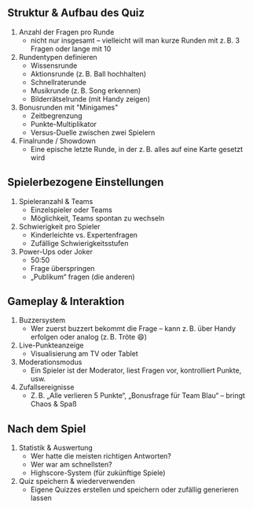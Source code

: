 ## Struktur & Aufbau des Quiz

1. Anzahl der Fragen pro Runde
   - nicht nur insgesamt – vielleicht will man kurze Runden mit z. B. 3 Fragen oder lange mit 10
2. Rundentypen definieren
   - Wissensrunde
   - Aktionsrunde (z. B. Ball hochhalten)
   - Schnellraterunde
   - Musikrunde (z. B. Song erkennen)
   - Bilderrätselrunde (mit Handy zeigen)
3. Bonusrunden mit "Minigames"
   - Zeitbegrenzung
   - Punkte-Multiplikator
   - Versus-Duelle zwischen zwei Spielern
4. Finalrunde / Showdown
   - Eine epische letzte Runde, in der z. B. alles auf eine Karte gesetzt wird

## Spielerbezogene Einstellungen

1. Spieleranzahl & Teams
   - Einzelspieler oder Teams
   - Möglichkeit, Teams spontan zu wechseln
2. Schwierigkeit pro Spieler
   - Kinderleichte vs. Expertenfragen
   - Zufällige Schwierigkeitsstufen
3. Power-Ups oder Joker
   - 50:50
   - Frage überspringen
   - „Publikum“ fragen (die anderen)

## Gameplay & Interaktion

1. Buzzersystem
   - Wer zuerst buzzert bekommt die Frage – kann z. B. über Handy erfolgen oder analog (z. B. Tröte 😄)
2. Live-Punkteanzeige
   - Visualisierung am TV oder Tablet
3. Moderationsmodus
   - Ein Spieler ist der Moderator, liest Fragen vor, kontrolliert Punkte, usw.
4. Zufallsereignisse
   - Z. B. „Alle verlieren 5 Punkte“, „Bonusfrage für Team Blau“ – bringt Chaos & Spaß

## Nach dem Spiel

1. Statistik & Auswertung
   - Wer hatte die meisten richtigen Antworten?
   - Wer war am schnellsten?
   - Highscore-System (für zukünftige Spiele)
2. Quiz speichern & wiederverwenden
   - Eigene Quizzes erstellen und speichern oder zufällig generieren lassen
